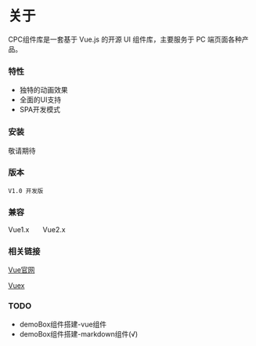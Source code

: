 # 关于
CPC组件库是一套基于 Vue.js 的开源 UI 组件库，主要服务于 PC 端页面各种产品。


### 特性
* 独特的动画效果
* 全面的UI支持
* SPA开发模式


### 安装
敬请期待


### 版本
`V1.0 开发版`


### 兼容
Vue1.x
&nbsp;&nbsp;&nbsp;&nbsp;&nbsp;
Vue2.x


### 相关链接
[Vue官网](https://cn.vuejs.org/)

[Vuex](https://vuex.vuejs.org/zh/)


### TODO
* demoBox组件搭建-vue组件
* demoBox组件搭建-markdown组件(√)